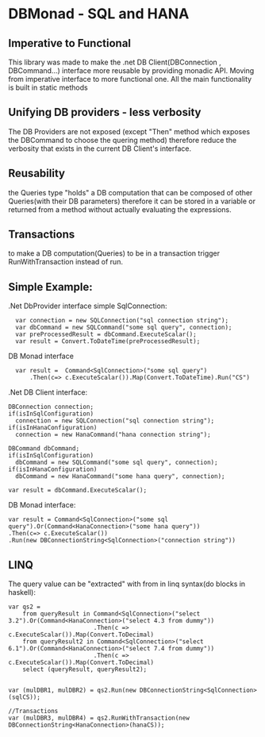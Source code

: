 # DBMonad - SQL and HANA

## Imperative to Functional

This library was made to make the .net DB Client(DBConnection , DBCommand...) interface more reusable by providing monadic API.
Moving from imperative interface to more functional one.
All the main functionality is built in static methods

## Unifying DB providers - less verbosity

The DB Providers are not exposed (except "Then" method which exposes the DBCommand to choose the quering method)
therefore reduce the verbosity that exists in the current DB Client's interface.

## Reusability

the Queries<T> type "holds" a DB computation that can be composed of other Queries(with their DB parameters) therefore it can be stored in a variable or returned from a method without actually evaluating the expressions.
  
## Transactions

to make a DB computation(Queries<T>) to be in a transaction trigger RunWithTransaction instead of run.

## Simple Example:

.Net DbProvider interface simple SqlConnection: 
```
  var connection = new SQLConnection("sql connection string");
  var dbCommand = new SQLCommand("some sql query", connection);
  var preProcessedResult = dbCommand.ExecuteScalar();
  var result = Convert.ToDateTime(preProcessedResult);
```

DB Monad interface
```
  var result =  Command<SqlConnection>("some sql query")
	  .Then(c=> c.ExecuteScalar()).Map(Convert.ToDateTime).Run("CS")
```


.Net DB Client interface:
```
DBConnection connection;
if(isInSqlConfiguration)
  connection = new SQLConnection("sql connection string");
if(isInHanaConfiguration)
  connection = new HanaCommand("hana connection string");

DBCommand dbCommand;
if(isInSqlConfiguration)
  dbCommand = new SQLCommand("some sql query", connection);
if(isInHanaConfiguration)
  dbCommand = new HanaCommand("some hana query", connection);
  
var result = dbCommand.ExecuteScalar();
```

DB Monad interface:
```
var result = Command<SqlConnection>("some sql query").Or(Command<HanaConnection>("some hana query"))
.Then(c=> c.ExecuteScalar())
.Run(new DBConnectionString<SqlConnection>("connection string"))
```

## LINQ

The query value can be "extracted" with from in linq syntax(do blocks in haskell):
```
var qs2 =
	from queryResult in Command<SqlConnection>("select 3.2").Or(Command<HanaConnection>("select 4.3 from dummy"))
						.Then(c => c.ExecuteScalar()).Map(Convert.ToDecimal)
	from queryResult2 in Command<SqlConnection>("select 6.1").Or(Command<HanaConnection>("select 7.4 from dummy"))
						.Then(c => c.ExecuteScalar()).Map(Convert.ToDecimal)
	select (queryResult, queryResult2);


var (mulDBR1, mulDBR2) = qs2.Run(new DBConnectionString<SqlConnection>(sqlCS));

//Transactions
var (mulDBR3, mulDBR4) = qs2.RunWithTransaction(new DBConnectionString<HanaConnection>(hanaCS));

```
